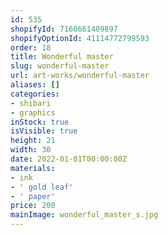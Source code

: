 ```yaml
---
id: 535
shopifyId: 7160661409897
shopifyOptionId: 41114772799593
order: 18
title: Wonderful master
slug: wonderful-master
url: art-works/wonderful-master
aliases: []
categories:
- shibari
- graphics
inStock: true
isVisible: true
height: 21
width: 30
date: 2022-01-01T00:00:00Z
materials:
- ink
- ' gold leaf'
- ' paper'
price: 200
mainImage: wonderful_master_s.jpg
---
```

